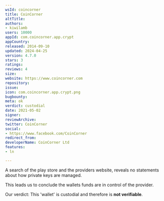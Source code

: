 ```yaml
---
wsId: coincorner
title: CoinCorner
altTitle: 
authors:
- kiwilamb
users: 10000
appId: com.coincorner.app.crypt
appCountry: 
released: 2014-09-10
updated: 2024-04-25
version: 4.7.0
stars: 3
ratings: 
reviews: 4
size: 
website: https://www.coincorner.com
repository: 
issue: 
icon: com.coincorner.app.crypt.png
bugbounty: 
meta: ok
verdict: custodial
date: 2021-05-02
signer: 
reviewArchive: 
twitter: CoinCorner
social:
- https://www.facebook.com/CoinCorner
redirect_from: 
developerName: CoinCorner Ltd
features:
- ln

---
```


A search of the play store and the providers website, reveals no statements about how private keys are managed.

This leads us to conclude the wallets funds are in control of the provider.

Our verdict: This 'wallet' is custodial and therefore is **not verifiable**.

